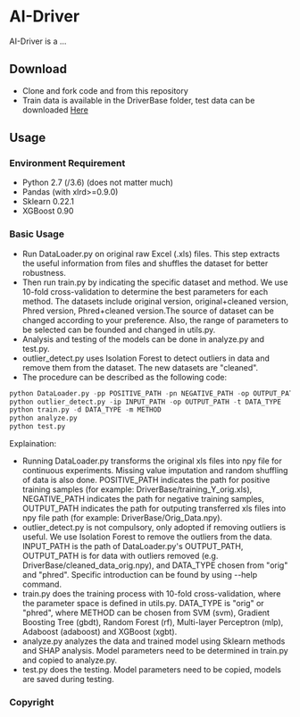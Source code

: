 # AI-Driver
AI-Driver is a ...

## Download
* Clone and fork code and from this repository
* Train data is available in the DriverBase folder, test data can be downloaded [Here](http://47.89.179.59/download/varcards.main.Phred_scaled.xls.gz)

## Usage
### Environment Requirement
* Python 2.7 (/3.6) (does not matter much)
* Pandas (with xlrd>=0.9.0)
* Sklearn 0.22.1
* XGBoost 0.90

### Basic Usage
* Run DataLoader.py on original raw Excel (.xls) files. This step extracts the useful information from files and shuffles the dataset for better robustness.
* Then run train.py by indicating the specific dataset and method. We use 10-fold cross-validation to determine the best parameters for each method. The datasets include original version, original+cleaned version, Phred version, Phred+cleaned version.The source of dataset can be changed according to your preference. Also, the range of parameters to be selected can be founded and changed in utils.py.  
* Analysis and testing of the models can be done in analyze.py and test.py.
* outlier_detect.py uses Isolation Forest to detect outliers in data and remove them from the dataset. The new datasets are "cleaned".
* The procedure can be described as the following code:
```python
python DataLoader.py -pp POSITIVE_PATH -pn NEGATIVE_PATH -op OUTPUT_PATH
python outlier_detect.py -ip INPUT_PATH -op OUTPUT_PATH -t DATA_TYPE
python train.py -d DATA_TYPE -m METHOD
python analyze.py 
python test.py
```
Explaination:
* Running DataLoader.py transforms the original xls files into npy file for continuous experiments. Missing value imputation 
and random shuffling of data is also done. POSITIVE_PATH indicates the path for positive training samples (for example: DriverBase/training_Y_orig.xls), 
NEGATIVE_PATH indicates the path for negative training samples, OUTPUT_PATH indicates the path for outputing transferred 
xls files into npy file path (for example: DriverBase/Orig_Data.npy).
* outlier_detect.py is not compulsory, only adopted if removing outliers is useful. We use Isolation Forest to remove the outliers from the
data. INPUT_PATH is the path of DataLoader.py's OUTPUT_PATH, OUTPUT_PATH is for data with outliers removed (e.g. DriverBase/cleaned_data_orig.npy), 
and DATA_TYPE chosen from "orig" and "phred". Specific introduction can be found by using --help command. 
* train.py does the training process with 10-fold cross-validation, where the parameter space is defined in utils.py. DATA_TYPE is "orig" or "phred", 
where METHOD can be chosen from SVM (svm), Gradient Boosting Tree (gbdt), Random Forest (rf), Multi-layer Perceptron (mlp), Adaboost (adaboost) and XGBoost (xgbt).
* analyze.py analyzes the data and trained model using Sklearn methods and SHAP analysis. Model parameters need to be determined in train.py and copied to analyze.py. 
* test.py does the testing. Model parameters need to be copied, models are saved during testing. 

### Copyright
